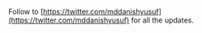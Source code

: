 Follow to [https://twitter.com/mddanishyusuf](https://twitter.com/mddanishyusuf) for all the updates.
